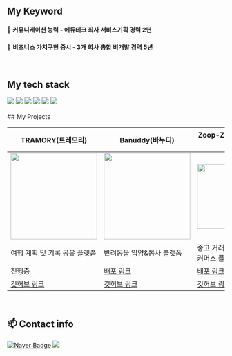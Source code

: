 
## My Keyword 
<div>
<h4> 💚 커뮤니케이션 능력 - 에듀테크 회사 서비스기획 경력 2년 </h4>
<h4> 💙 비즈니스 가치구현 중시 - 3개 회사 총합 비개발 경력 5년 </h4>
</div>

<br/>

## My tech stack 

<div>
  <img src="https://img.shields.io/badge/HTML5-E34F26?style=for-the-badge&logo=HTML5&logoColor=white">
  <img src="https://img.shields.io/badge/CSS3-1572B6?style=for-the-badge&logo=CSS3&logoColor=white">
  <img src="https://img.shields.io/badge/JavaScript-F7DF1E?style=for-the-badge&logo=JavaScript&logoColor=white">
  <img src="https://img.shields.io/badge/React-61DAFB?style=for-the-badge&logo=React&logoColor=white">
  <img src="https://img.shields.io/badge/TypeScript-3178C6?style=for-the-badge&logo=TypeScript&logoColor=white">
  <img src="https://img.shields.io/badge/NEXTJS-000000?style=for-the-badge&logo=NEXT.JS&logoColor=white">
</div>

<br/>
## My Projects 


| TRAMORY(트레모리)                     | Banuddy(바누디)                   | Zoop-Zoop (줍줍마켓)                    | Movie cat-cha!                    |
|--------------------------|--------------------------|--------------------------|--------------------------|
| <img src="https://github.com/nasilKiM/nasilKiM/assets/117559842/2988cc8b-207e-40e9-a0d7-4ab93b789549" width="200" style="display: block; margin: 0 auto;"> | <img src="https://github.com/nasilKiM/nasilKiM/assets/117559842/6afc5014-3830-430f-a5ee-7f65ee110f50" width="200" style="display: block; margin: 0 auto;"> | <img src="https://github.com/nasilKiM/nasilKiM/assets/117559842/3ed5467c-e7ec-48d9-b4f8-d03e6a034815" width="150" style="display: block; margin: 0 auto;"> | <img src="https://github.com/nasilKiM/nasilKiM/assets/117559842/e9c433db-4f30-4909-bed4-cdf1f4b3c653" width="200" style="display: block; margin: 0 auto;"> |
| 여행 계획 및 기록 공유 플랫폼 | 반려동물 입양&봉사 플랫폼    | 중고 거래 및 무료나눔 커머스 플랫폼     | 영화 및 트레일러 조회 사이트     |
| 진행중 | [배포 링크](https://banuddy-project-vlup.vercel.app/)    | [배포 링크](https://zoopzoop-market.vercel.app/)     | [배포 링크](https://movie-catcha.vercel.app)     |
| [깃허브 링크](https://github.com/mobi-community/mobi-1th-tramory) | [깃허브 링크](https://github.com/nasilKiM/Banuddy-project) | [깃허브 링크](https://github.com/nasilKiM/React_ZoopZoopMarket) | [깃허브 링크](https://github.com/nasilKiM/React_MovieTrailer) |

<br/>


## 📫 Contact info

[![Naver Badge](https://img.shields.io/badge/Naver-03C75A?style=flat-square&logo=Naver&logoColor=white&link=mailto:nasikun@naver.com)](mailto:nasikun@naver.com)
<a href="https://velog.io/@nasikun"><img src="https://img.shields.io/badge/Velog-20C997?style=flat&logo=Velog&logoColor=white&link=https://velog.io/@nasikun"/></a>

